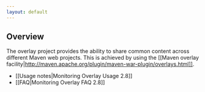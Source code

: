 ```yaml
---
layout: default
---
```

## Overview

The overlay project provides the ability to share common content across different Maven web projects. This is achieved by using the [[Maven overlay facility|http://maven.apache.org/plugin/maven-war-plugin/overlays.html]].

* [[Usage notes|Monitoring Overlay Usage 2.8]]
* [[FAQ|Monitoring Overlay FAQ 2.8]]
